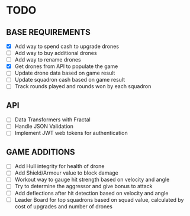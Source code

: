 # TODO

## BASE REQUIREMENTS

- [x] Add way to spend cash to upgrade drones
- [ ] Add way to buy additional drones
- [ ] Add way to rename drones
- [x] Get drones from API to populate the game
- [ ] Update drone data based on game result
- [ ] Update squadron cash based on game result
- [ ] Track rounds played and rounds won by each squadron

## API

- [ ] Data Transformers with Fractal
- [ ] Handle JSON Validation
- [ ] Implement JWT web tokens for authentication

## GAME ADDITIONS

- [ ] Add Hull integrity for health of drone
- [ ] Add Shield/Armour value to block damage
- [ ] Workout way to gauge hit strength based on velocity and angle
- [ ] Try to determine the aggressor and give bonus to attack
- [ ] Add deflections after hit detection based on velocity and angle
- [ ] Leader Board for top squadrons based on squad value, calculated by cost of upgrades and number of drones